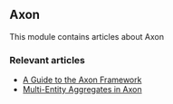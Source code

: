 ## Axon

This module contains articles about Axon

### Relevant articles

- [A Guide to the Axon Framework](https://www.baeldung.com/axon-cqrs-event-sourcing)
- [Multi-Entity Aggregates in Axon](https://www.baeldung.com/java-axon-multi-entity-aggregates)
